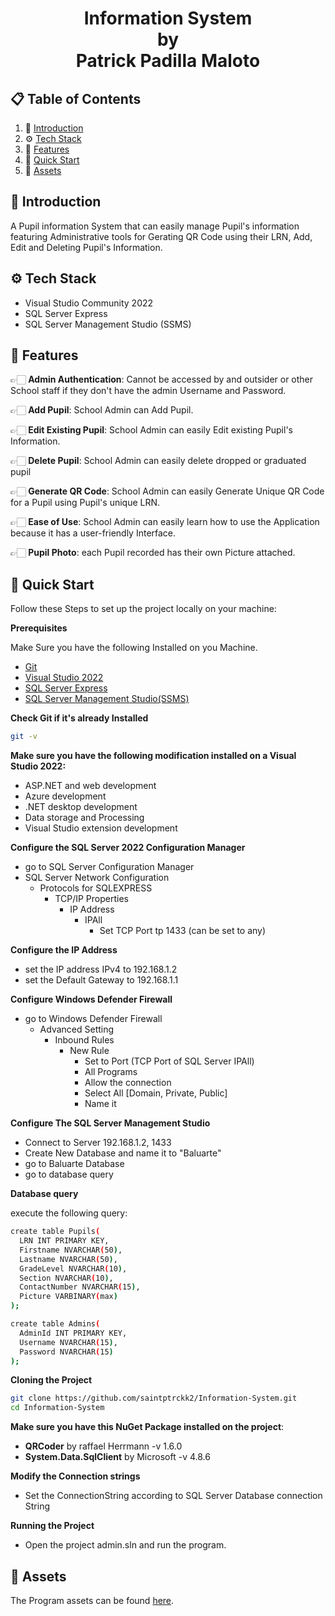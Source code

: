 
  <div>
    <a link ="https://www.facebook.com/saintptrckk/">
    <h1 align="center"> Information System <br /> by <br /> Patrick Padilla Maloto</h1>
    </a>
</div>

## 📋 <a name="table"> Table of Contents </a>

1. 🤖 [Introduction](#introduction)
2. ⚙️ [Tech Stack](#tech-stack)
3. 🔋 [Features](#features)
4. 🤸 [Quick Start](#quick-start)
5. 🔗 [Assets](#assets)

##

## <a name="introduction"> 🤖 Introduction </a>

A Pupil information System that can easily manage Pupil's information featuring Administrative tools for Gerating QR Code using their LRN, Add, Edit and Deleting Pupil's Information.

## <a name ="tech-stack"> ⚙️ Tech Stack </a>

- Visual Studio Community 2022
- SQL Server Express
- SQL Server Management Studio (SSMS)

## <a name ="features"> 🔋 Features </a>

👉🏻 **Admin Authentication**: Cannot be accessed by and outsider or other School staff if they don't have the admin Username and Password.

👉🏻 **Add Pupil**: School Admin can Add Pupil.

👉🏻 **Edit Existing Pupil**: School Admin can easily Edit existing Pupil's Information.

👉🏻 **Delete Pupil**: School Admin can easily delete dropped or graduated pupil

👉🏻 **Generate QR Code**: School Admin can easily Generate Unique QR Code for a Pupil using Pupil's unique LRN.

👉🏻 **Ease of Use**: School Admin can easily learn how to use the Application because it has a user-friendly Interface.

👉🏻 **Pupil Photo**: each Pupil recorded has their own Picture attached.

## <a name="quick-start"> 🤸 Quick Start </a>

Follow these Steps to set up the project locally on your machine:

**Prerequisites**

Make Sure you have the following Installed on you Machine.

- [Git](https://git-scm.com/)
- [Visual Studio 2022](https://visualstudio.microsoft.com/vs/community/)
- [SQL Server Express](https://www.microsoft.com/en-us/sql-server/sql-server-downloads)
- [SQL Server Management Studio(SSMS)](https://learn.microsoft.com/en-us/sql/ssms/download-sql-server-management-studio-ssms?view=sql-server-ver16)

**Check Git if it's already Installed**

```bash
git -v
```

**Make sure you have the following modification installed on a Visual Studio 2022:**

- ASP.NET and web development
- Azure development
- .NET desktop development
- Data storage and Processing
- Visual Studio extension development

**Configure the SQL Server 2022 Configuration Manager**

- go to SQL Server Configuration Manager
- SQL Server Network Configuration
  - Protocols for SQLEXPRESS
    - TCP/IP Properties
      - IP Address
        - IPAll
          - Set TCP Port tp 1433 (can be set to any)

**Configure the IP Address**

- set the IP address IPv4 to 192.168.1.2
- set the Default Gateway to 192.168.1.1

**Configure Windows Defender Firewall**

- go to Windows Defender Firewall
  - Advanced Setting
    - Inbound Rules
      - New Rule
        - Set to Port (TCP Port of SQL Server IPAll)
        - All Programs
        - Allow the connection
        - Select All [Domain, Private, Public]
        - Name it

**Configure The SQL Server Management Studio**

- Connect to Server 192.168.1.2, 1433
- Create New Database and name it to "Baluarte"
- go to Baluarte Database
- go to database query

**Database query**

execute the following query:

```bash
create table Pupils(
  LRN INT PRIMARY KEY,
  Firstname NVARCHAR(50),
  Lastname NVARCHAR(50),
  GradeLevel NVARCHAR(10),
  Section NVARCHAR(10),
  ContactNumber NVARCHAR(15),
  Picture VARBINARY(max)
);

create table Admins(
  AdminId INT PRIMARY KEY,
  Username NVARCHAR(15),
  Password NVARCHAR(15)
);
```

**Cloning the Project**

```bash
git clone https://github.com/saintptrckk2/Information-System.git
cd Information-System
```

**Make sure you have this NuGet Package installed on the project**:

- **QRCoder** by raffael Herrmann -v 1.6.0
- **System.Data.SqlClient** by Microsoft -v 4.8.6

**Modify the Connection strings**

- Set the ConnectionString according to SQL Server Database connection String

**Running the Project**

- Open the project admin.sln and run the program.

## <a name="assets"> 🔗 Assets </a>

The Program assets can be found [here]().
